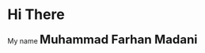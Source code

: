 <h1>Hi There</h1>
<p>My name <name style="font-size:18pt;font-weight:bolder;">Muhammad Farhan Madani</name></p>
